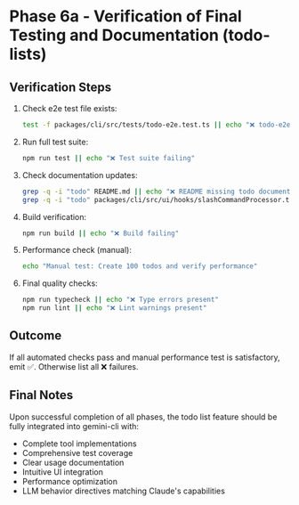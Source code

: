 # Phase 6a - Verification of Final Testing and Documentation (todo-lists)

## Verification Steps

1. Check e2e test file exists:

   ```bash
   test -f packages/cli/src/tests/todo-e2e.test.ts || echo "❌ todo-e2e.test.ts missing"
   ```

2. Run full test suite:

   ```bash
   npm run test || echo "❌ Test suite failing"
   ```

3. Check documentation updates:

   ```bash
   grep -q -i "todo" README.md || echo "❌ README missing todo documentation"
   grep -q -i "todo" packages/cli/src/ui/hooks/slashCommandProcessor.ts || echo "❌ Help command missing todo info"
   ```

4. Build verification:

   ```bash
   npm run build || echo "❌ Build failing"
   ```

5. Performance check (manual):

   ```bash
   echo "Manual test: Create 100 todos and verify performance"
   ```

6. Final quality checks:
   ```bash
   npm run typecheck || echo "❌ Type errors present"
   npm run lint || echo "❌ Lint warnings present"
   ```

## Outcome

If all automated checks pass and manual performance test is satisfactory, emit ✅. Otherwise list all ❌ failures.

## Final Notes

Upon successful completion of all phases, the todo list feature should be fully integrated into gemini-cli with:

- Complete tool implementations
- Comprehensive test coverage
- Clear usage documentation
- Intuitive UI integration
- Performance optimization
- LLM behavior directives matching Claude's capabilities
